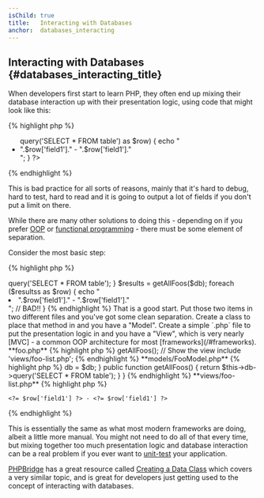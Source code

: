 ```yaml
---
isChild: true
title:   Interacting with Databases
anchor:  databases_interacting
---
```


## Interacting with Databases {#databases_interacting_title}

When developers first start to learn PHP, they often end up mixing their database interaction up with their
presentation logic, using code that might look like this:

{% highlight php %}
<ul>
<?php
foreach ($db->query('SELECT * FROM table') as $row) {
    echo "<li>".$row['field1']." - ".$row['field1']."</li>";
}
?>
</ul>
{% endhighlight %}

This is bad practice for all sorts of reasons, mainly that it's hard to debug, hard to test, hard to read and it is
going to output a lot of fields if you don't put a limit on there.

While there are many other solutions to doing this - depending on if you prefer [OOP](/#object-oriented-programming) or
[functional programming](/#functional-programming) - there must be some element of separation.

Consider the most basic step:

{% highlight php %}
<?php
function getAllFoos($db) {
    return $db->query('SELECT * FROM table');
}

$results = getAllFoos($db);
foreach ($resultss as $row) {
    echo "<li>".$row['field1']." - ".$row['field1']."</li>"; // BAD!!
}
{% endhighlight %}

That is a good start. Put those two items in two different files and you've got some clean separation.

Create a class to place that method in and you have a "Model". Create a simple `.php` file to put the presentation
logic in and you have a "View", which is very nearly [MVC] - a common OOP architecture for most
[frameworks](/#frameworks).

**foo.php**

{% highlight php %}
<?php
$db = new PDO('mysql:host=localhost;dbname=testdb;charset=utf8mb4', 'username', 'password');

// Make your model available
include 'models/FooModel.php';

// Create an instance
$fooModel = new FooModel($db);
// Get the list of Foos
$fooList = $fooModel->getAllFoos();

// Show the view
include 'views/foo-list.php';
{% endhighlight %}


**models/FooModel.php**

{% highlight php %}
<?php
class FooModel
{
    protected $db;

    public function __construct(PDO $db)
    {
        $this->db = $db;
    }

    public function getAllFoos() {
        return $this->db->query('SELECT * FROM table');
    }
}
{% endhighlight %}

**views/foo-list.php**

{% highlight php %}
<?php foreach ($fooList as $row): ?>
    <?= $row['field1'] ?> - <?= $row['field1'] ?>
<?php endforeach ?>
{% endhighlight %}

This is essentially the same as what most modern frameworks are doing, albeit a little more manual. You might not
need to do all of that every time, but mixing together too much presentation logic and database interaction can be a
real problem if you ever want to [unit-test](/#unit-testing) your application.

[PHPBridge] has a great resource called [Creating a Data Class] which covers a very similar topic, and is great for
developers just getting used to the concept of interacting with databases.


[MVC]: https://code.tutsplus.com/tutorials/mvc-for-noobs--net-10488
[PHPBridge]: https://phpbridge.org/docs/
[Creating a Data Class]: https://phpbridge.org/intro-to-php/creating_a_data_class
